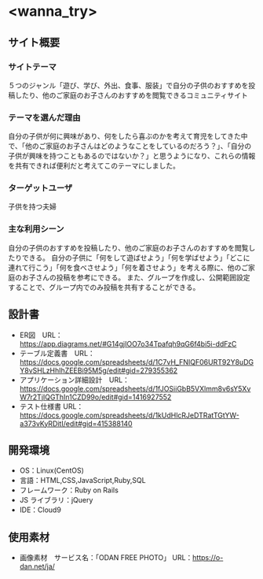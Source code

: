 # <wanna_try>

## サイト概要

### サイトテーマ

５つのジャンル「遊び、学び、外出、食事、服装」で自分の子供のおすすめを投稿したり、他のご家庭のお子さんのおすすめを閲覧できるコミュニティサイト

### テーマを選んだ理由

自分の子供が何に興味があり、何をしたら喜ぶのかを考えて育児をしてきた中で、「他のご家庭のお子さんはどのようなことをしているのだろう？」、「自分の子供が興味を持つこともあるのではないか？」と思うようになり、これらの情報を共有できれば便利だと考えてこのテーマにしました。

### ターゲットユーザ

子供を持つ夫婦

### 主な利用シーン

自分の子供のおすすめを投稿したり、他のご家庭のお子さんのおすすめを閲覧したりできる。
自分の子供に「何をして遊ばせよう」「何を学ばせよう」「どこに連れて行こう」「何を食べさせよう」「何を着させよう」を考える際に、他のご家庭のお子さんの投稿を参考にできる。
また、グループを作成し、公開範囲設定することで、グループ内でのみ投稿を共有することができる。

## 設計書

- ER図　URL：https://app.diagrams.net/#G14gjIOO7o34Tpafqh9qG6f4bi5i-ddFzC
- テーブル定義書　URL：https://docs.google.com/spreadsheets/d/1C7vH_FNIQF06URT92Y8uDGY8vSHLzHhIhZEEBi95M5g/edit#gid=279355362
- アプリケーション詳細設計　URL：https://docs.google.com/spreadsheets/d/1fJOSiiGbB5VXlmm8v6sY5XvW7r2TjIQGThIn1CZD99o/edit#gid=1416927552
- テスト仕様書 URL：https://docs.google.com/spreadsheets/d/1kUdHlcRJeDTRatTGtYW-a373vKyRDitI/edit#gid=415388140

## 開発環境

- OS：Linux(CentOS)
- 言語：HTML,CSS,JavaScript,Ruby,SQL
- フレームワーク：Ruby on Rails
- JS ライブラリ：jQuery
- IDE：Cloud9

## 使用素材

- 画像素材　サービス名：「ODAN FREE PHOTO」 URL：https://o-dan.net/ja/
